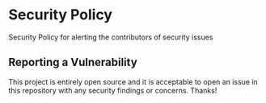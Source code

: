 # Security Policy

Security Policy for alerting the contributors of security issues

## Reporting a Vulnerability

This project is entirely open source and it is acceptable to open an issue in this repository with any security findings or concerns. Thanks!
